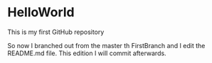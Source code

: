 # HelloWorld
This is my first GitHub repository

So now I branched out from the master th FirstBranch and I edit the README.md file.
This edition I will commit afterwards.
